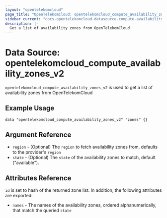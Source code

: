 ```yaml
---
layout: "opentelekomcloud"
page_title: "OpenTelekomCloud: opentelekomcloud_compute_availability_zones_v2"
sidebar_current: "docs-opentelekomcloud-datasource-compute-availability-zones-v2"
description: |-
  Get a list of availability zones from OpenTelekomCloud
---
```


# Data Source: opentelekomcloud\_compute\_availability\_zones\_v2

`opentelekomcloud_compute_availability_zones_v2` is used to get a list of availability zones from OpenTelekomCloud

## Example Usage

```hcl
data "opentelekomcloud_compute_availability_zones_v2" "zones" {}
```

## Argument Reference

* `region` - (Optional) The `region` to fetch availability zones from, defaults to the provider's `region`
* `state` - (Optional) The `state` of the availability zones to match, default ("available").


## Attributes Reference

`id` is set to hash of the returned zone list. In addition, the following attributes
are exported:

* `names` - The names of the availability zones, ordered alphanumerically, that match the queried `state`
